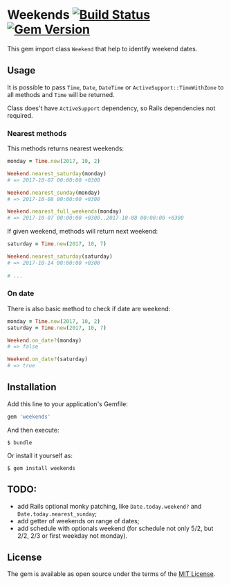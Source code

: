 # Weekends [![Build Status](https://travis-ci.org/GeorgeGorbanev/weekends.svg?branch=master)](https://travis-ci.org/GeorgeGorbanev/weekends) [![Gem Version](https://badge.fury.io/rb/weekends.svg)](https://badge.fury.io/rb/weekends)

This gem import class `Weekend` that help to identify weekend dates.

## Usage

It is possible to pass `Time`, `Date`, `DateTime` or `ActiveSupport::TimeWithZone` to all methods and `Time` will be returned.

Class does't have `ActiveSupport` dependency, so Rails dependencies not required.

### Nearest methods

This methods returns nearest weekends:

 ```ruby
 monday = Time.new(2017, 10, 2) 

 Weekend.nearest_saturday(monday)
 # => 2017-10-07 00:00:00 +0300 
 
 Weekend.nearest_sunday(monday)
 # => 2017-10-08 00:00:00 +0300 
 
 Weekend.nearest_full_weekends(monday)
 # => 2017-10-07 00:00:00 +0300..2017-10-08 00:00:00 +0300 

 ```
 
 If given weekend, methods will return next weekend:
 
  ```ruby
  saturday = Time.new(2017, 10, 7)
 
  Weekend.nearest_saturday(saturday)
  # => 2017-10-14 00:00:00 +0300 
   
  # ...
 
  ```

### On date

There is also basic method to check if date are weekend:

  ```ruby
  monday = Time.new(2017, 10, 2) 
  saturday = Time.new(2017, 10, 7)
  
  Weekend.on_date?(monday)
  # => false 
 
  Weekend.on_date?(saturday)
  # => true 
  ```

## Installation

Add this line to your application's Gemfile:

```ruby
gem 'weekends'
```

And then execute:

    $ bundle

Or install it yourself as:

    $ gem install weekends
    
## TODO: 

* add Rails optional monky patching, like `Date.today.weekend?` and `Date.today.nearest_sunday`;
* add getter of weekends on range of dates;
* add schedule with optionals weekend (for schedule not only 5/2, but 2/2, 2/3 or first weekday not monday).




## License

The gem is available as open source under the terms of the [MIT License](http://opensource.org/licenses/MIT).
